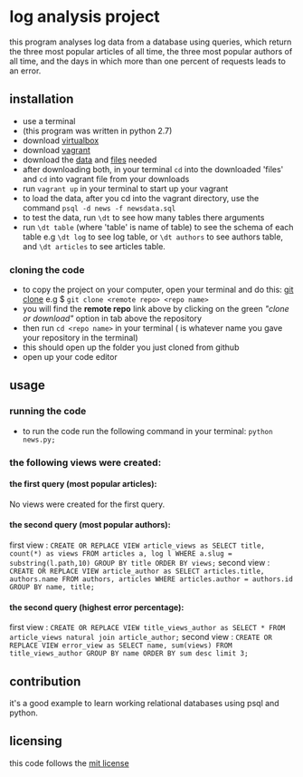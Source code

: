 # log analysis project
this program analyses log data from a database using queries, which return the three most popular articles of all time, the three most popular authors of all time, and the days in which more than one percent of requests leads to an error.

## installation
* use a terminal
* (this program was written in python 2.7)
* download [virtualbox](https://www.virtualbox.org/wiki/Download_Old_Builds_5_1)
* download [vagrant](https://www.vagrantup.com/)
* download the [data](https://github.com/udacity/fullstack-nanodegree-vm) and [files](https://github.com/udacity/fullstack-nanodegree-vm) needed
* after downloading both, in your terminal `cd` into the downloaded 'files' and `cd` into vagrant file from your downloads
* run `vagrant up` in your terminal to start up your vagrant
* to load the data, after you cd into the vagrant directory, use the command `psql -d news -f newsdata.sql`
* to test the data, run `\dt` to see how many tables there arguments
* run `\dt table` (where 'table' is name of table) to see the schema of each table e.g `\dt log` to see log table, or `\dt authors` to see authors table, and `\dt articles` to see articles table.

### cloning the code
* to copy the project on your computer, open your terminal and do this: [git clone](https://github.com/afope/logproject.git) e.g $ `git clone <remote repo> <repo name>`
* you will find the **remote repo** link above by clicking on the green *"clone or download"* option in tab above the repository
* then run `cd <repo name>` in your terminal (*<repo name>* is whatever name you gave your repository in the terminal)
* this should open up the folder you just cloned from github
* open up your code editor


## usage
### running the code
* to run the code run the following command in your terminal: `python news.py;`

### the following views were created:
#### the first query (most popular articles):
No views were created for the first query.

#### the second query (most popular authors):
first view : `CREATE OR REPLACE VIEW article_views as SELECT title, count(*) as views FROM articles a, log l WHERE a.slug = substring(l.path,10) GROUP BY title ORDER BY views;`
second view : `CREATE OR REPLACE VIEW article_author as SELECT articles.title, authors.name FROM authors, articles WHERE articles.author = authors.id GROUP BY name, title;`

#### the second query (highest error percentage):
first view : `CREATE OR REPLACE VIEW title_views_author as SELECT * FROM article_views natural join article_author;`
second view : `CREATE OR REPLACE VIEW error_view as SELECT name, sum(views) FROM title_views_author GROUP BY name ORDER BY sum desc limit 3;`


## contribution
it's a good example to learn working relational databases using psql and python.

## licensing
this code follows the [mit license](https://github.com/angular/angular.js/blob/master/LICENSE)
